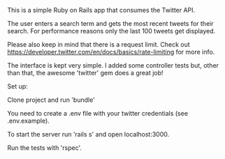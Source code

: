 This is a simple Ruby on Rails app that consumes the Twitter API.

The user enters a search term and gets the most recent tweets for their search. For performance reasons only the last 100 tweets get displayed. 

Please also keep in mind that there is a request limit. Check out https://developer.twitter.com/en/docs/basics/rate-limiting for more info.

The interface is kept very simple. I added some controller tests but, other than that, the awesome 'twitter' gem does a great job!

Set up: 

Clone project and run 'bundle'

You need to create a .env file with your twitter credentials (see .env.example).

To start the server run 'rails s' and open localhost:3000.

Run the tests with 'rspec'.
